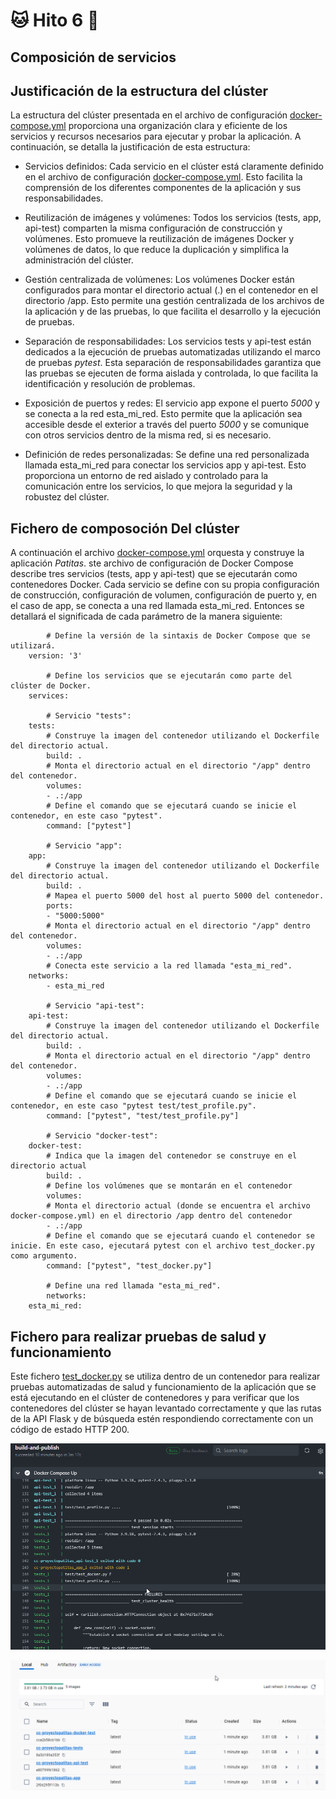 # :cat: Hito 6 :dog:

## Composición de servicios

## Justificación de la estructura del clúster

La estructura del clúster presentada en el archivo de configuración [docker-compose.yml](https://github.com/faguilera1952/CC-ProyectoPatitas/blob/main/docker-compose.yml) proporciona una organización clara y eficiente de los servicios y recursos necesarios para ejecutar y probar la aplicación. A continuación, se detalla la justificación de esta estructura:

- Servicios definidos: Cada servicio en el clúster está claramente definido en el archivo de configuración [docker-compose.yml](https://github.com/faguilera1952/CC-ProyectoPatitas/blob/main/docker-compose.yml). Esto facilita la comprensión de los diferentes componentes de la aplicación y sus responsabilidades.

- Reutilización de imágenes y volúmenes: Todos los servicios (tests, app, api-test) comparten la misma configuración de construcción y volúmenes. Esto promueve la reutilización de imágenes Docker y volúmenes de datos, lo que reduce la duplicación y simplifica la administración del clúster.

- Gestión centralizada de volúmenes: Los volúmenes Docker están configurados para montar el directorio actual (.) en el contenedor en el directorio /app. Esto permite una gestión centralizada de los archivos de la aplicación y de las pruebas, lo que facilita el desarrollo y la ejecución de pruebas.

- Separación de responsabilidades: Los servicios tests y api-test están dedicados a la ejecución de pruebas automatizadas utilizando el marco de pruebas _pytest_. Esta separación de responsabilidades garantiza que las pruebas se ejecuten de forma aislada y controlada, lo que facilita la identificación y resolución de problemas.

- Exposición de puertos y redes: El servicio app expone el puerto _5000_ y se conecta a la red esta_mi_red. Esto permite que la aplicación sea accesible desde el exterior a través del puerto _5000_ y se comunique con otros servicios dentro de la misma red, si es necesario.

- Definición de redes personalizadas: Se define una red personalizada llamada esta_mi_red para conectar los servicios app y api-test. Esto proporciona un entorno de red aislado y controlado para la comunicación entre los servicios, lo que mejora la seguridad y la robustez del clúster.

## Fichero de composoción Del clúster

A continuación el archivo [docker-compose.yml](https://github.com/faguilera1952/CC-ProyectoPatitas/blob/main/docker-compose.yml) orquesta y construye la aplicación _Patitas_. ste archivo de configuración de Docker Compose describe tres servicios (tests, app y api-test) que se ejecutarán como contenedores Docker. Cada servicio se define con su propia configuración de construcción, configuración de volumen, configuración de puerto y, en el caso de app, se conecta a una red llamada esta_mi_red. Entonces se detallará el significada de cada parámetro de la manera siguiente:

```text
        # Define la versión de la sintaxis de Docker Compose que se utilizará.
    version: '3'

        # Define los servicios que se ejecutarán como parte del clúster de Docker.
    services:

        # Servicio "tests":
    tests:
        # Construye la imagen del contenedor utilizando el Dockerfile del directorio actual.
        build: .
        # Monta el directorio actual en el directorio "/app" dentro del contenedor.
        volumes:
        - .:/app
        # Define el comando que se ejecutará cuando se inicie el contenedor, en este caso "pytest".
        command: ["pytest"]

        # Servicio "app":
    app:
        # Construye la imagen del contenedor utilizando el Dockerfile del directorio actual.
        build: .
        # Mapea el puerto 5000 del host al puerto 5000 del contenedor.
        ports:
        - "5000:5000"
        # Monta el directorio actual en el directorio "/app" dentro del contenedor.
        volumes:
        - .:/app
        # Conecta este servicio a la red llamada "esta_mi_red".
    networks:
        - esta_mi_red

        # Servicio "api-test":
    api-test:
        # Construye la imagen del contenedor utilizando el Dockerfile del directorio actual.
        build: .
        # Monta el directorio actual en el directorio "/app" dentro del contenedor.
        volumes:
        - .:/app
        # Define el comando que se ejecutará cuando se inicie el contenedor, en este caso "pytest test/test_profile.py".
        command: ["pytest", "test/test_profile.py"]

        # Servicio "docker-test":
    docker-test:
        # Indica que la imagen del contenedor se construye en el directorio actual
        build: .
        # Define los volúmenes que se montarán en el contenedor
        volumes:
        # Monta el directorio actual (donde se encuentra el archivo docker-compose.yml) en el directorio /app dentro del contenedor
        - .:/app
        # Define el comando que se ejecutará cuando el contenedor se inicie. En este caso, ejecutará pytest con el archivo test_docker.py como argumento.
        command: ["pytest", "test_docker.py"] 

        # Define una red llamada "esta_mi_red".
        networks:
    esta_mi_red:

```

## Fichero para realizar pruebas de salud y funcionamiento

Este fichero [test_docker.py](https://github.com/faguilera1952/CC-ProyectoPatitas/blob/main/test/test_docker.py) se utiliza dentro de un contenedor para realizar pruebas automatizadas de salud y funcionamiento de la aplicación que se está ejecutando en el clúster de contenedores y para verificar que los contenedores del clúster se hayan levantado correctamente y que las rutas de la API Flask y de búsqueda estén respondiendo correctamente con un código de estado HTTP 200.

![cluster](/docs/img/cluster.png)

![docker](/docs/img/docker_7.png)
